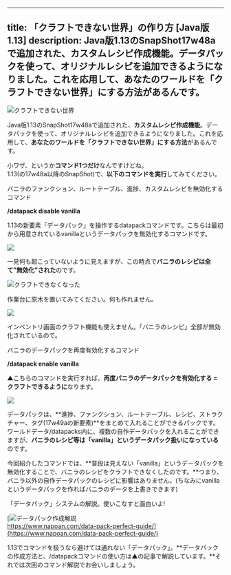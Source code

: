 
---
title: 「クラフトできない世界」の作り方 [Java版1.13]
description: Java版1.13のSnapShot17w48aで追加された、カスタムレシピ作成機能。データパックを使って、オリジナルレシピを追加できるようになりました。これを応用して、あなたのワールドを「クラフトできない世界」にする方法があるんです。
---

![クラフトできない世界](https://cdn-ak.f.st-hatena.com/images/fotolife/s/sasigume/20210208/20210208103205.png)

Java版1.13のSnapShot17w48aで追加された、**カスタムレシピ作成機能**。データパックを使って、オリジナルレシピを追加できるようになりました。これを応用して、**あなたのワールドを「クラフトできない世界」にする方法**があるんです。

小ワザ、というか**コマンド1つだけ**なんですけどね。  
1.13(の17w48a以降のSnapShot)で、**以下のコマンドを実行**してみてください。

バニラのファンクション、ルートテーブル、進捗、カスタムレシピを無効化するコマンド

**/datapack disable vanilla**

1.13の新要素「データパック」を操作するdatapackコマンドです。こちらは最初から用意されているvanillaというデータパックを無効化するコマンドです。

![](https://cdn-ak.f.st-hatena.com/images/fotolife/s/sasigume/20210208/20210208093733.png)

一見何も起こっていないように見えますが、この時点で**バニラのレシピは全て”無効化”された**のです。

![クラフトできなくなった](https://cdn-ak.f.st-hatena.com/images/fotolife/s/sasigume/20210208/20210208093726.png)

作業台に原木を置いてみてください。何も作れません。

![](https://cdn-ak.f.st-hatena.com/images/fotolife/s/sasigume/20210208/20210208093730.png)

インベントリ画面のクラフト機能も使えません。「バニラのレシピ」全部が無効化されているので。

バニラのデータパックを再度有効化するコマンド

**/datapack enable vanilla**

▲こちらのコマンドを実行すれば、**再度バニラのデータパックを有効化する = クラフトできるように**なります。

![](https://cdn-ak.f.st-hatena.com/images/fotolife/s/sasigume/20210208/20210208105954.png)

データパックは、**進捗、ファンクション、ルートテーブル、レシピ、ストラクチャー、タグ(17w49aの新要素)**をまとめて入れることができるパックです。ワールドデータ/datapacks内に、複数の自作データパックを入れることができますが、**バニラのレシピ等は「vanilla」というデータパック扱いになっている**のです。

今回紹介したコマンドでは、**普段は見えない「vanilla」というデータパックを無効化することで、バニラのレシピをクラフトできなくしたのです。**つまり、バニラ以外の自作データパックのレシピに影響はありません。(ちなみにvanillaというデータパックを作ればバニラのデータを上書きできます)

「データパック」システムの解説。使いこなすと面白いよ!

[![データパック作成解説](https://cdn-ak.f.st-hatena.com/images/fotolife/s/sasigume/20210208/20210208090736.png)  
https://www.napoan.com/data-pack-perfect-guide/](https://www.napoan.com/data-pack-perfect-guide/)

1.13でコマンドを扱うなら避けては通れない「データパック」。**データパックの作成方法と、/datapackコマンドの使い方は▲の記事で解説しています。**それでは次回のコマンド解説でお会いしましょう。
